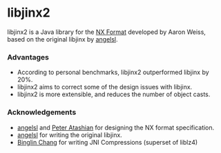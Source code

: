 # libjinx2 #
libjinx2 is a Java library for the [NX Format](http://goo.gl/eunBU) developed by Aaron Weiss, based on the original libjinx by [angelsl](http://github.com/angelsl).

### Advantages ###
* According to personal benchmarks, libjinx2 outperformed libjinx by 20%.
* libjinx2 aims to correct some of the design issues with libjinx.
* libjinx2 is more extensible, and reduces the number of object casts.

### Acknowledgements ###
* [angelsl](http://github.com/angelsl) and [Peter Atashian](http://github.com/retep998) for designing the NX format specification.
* [angelsl](http://github.com/angelsl) for writing the original libjinx.
* [Binglin Chang](https://github.com/decster) for writing JNI Compressions (superset of liblz4)
